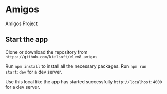 # Amigos
Amigos Project

## Start the app
Clone or download the repository from `https://github.com/kielsoft/elev8_amigos`

Run `npm install` to install all the necessary packages.
Run `npm run start:dev` for a dev server.

Use this local like the app has started successfully `http://localhost:4000` for a dev server.
